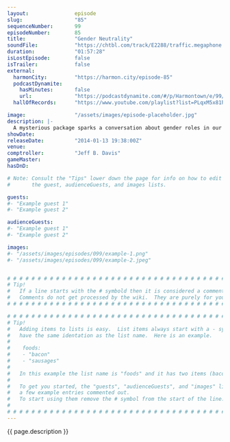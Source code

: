 ```yaml
---
layout:               episode
slug:                 "85"
sequenceNumber:       99
episodeNumber:        85
title:                "Gender Neutrality"
soundFile:            "https://chtbl.com/track/E2288/traffic.megaphone.fm/STA9620222690.mp3?updated=1555716356"
duration:             "01:57:28"
isLostEpisode:        false
isTrailer:            false
external:
  harmonCity:         "https://harmon.city/episode-85"
  podcastDynamite:
    hasMinutes:       false
    url:              "https://podcastdynamite.com/#/p/Harmontown/e/99/85"
  hallOfRecords:      "https://www.youtube.com/playlist?list=PLqxM5x81hNOYtSHUk7Pf0TuBUMc4nZkE7"

image:                "/assets/images/episode-placeholder.jpg"
description: |-
  A mysterious package sparks a conversation about gender roles in our society; and upon colonizing the moon, is it even possible to raise children gender neutral? Later, Jeff shares kind of a f****d up story.
showDate:             
releaseDate:          "2014-01-13 19:38:00Z"
venue:                
comptroller:          "Jeff B. Davis"
gameMaster:           
hasDnD:               

# Note: Consult the "Tips" lower down the page for info on how to edit
#       the guest, audienceGuests, and images lists.

guests:
#- "Example guest 1"
#- "Example guest 2"

audienceGuests:
#- "Example guest 1"
#- "Example guest 2"

images:
#- "/assets/images/episodes/099/example-1.png"
#- "/assets/images/episodes/099/example-2.jpeg"


# # # # # # # # # # # # # # # # # # # # # # # # # # # # # # # # # # # # # # # # # # # # #
# Tip!
#   If a line starts with the # symbold then it is considered a comment.
#   Comments do not get processed by the wiki.  They are purely for your information.
# # # # # # # # # # # # # # # # # # # # # # # # # # # # # # # # # # # # # # # # # # # # #

# # # # # # # # # # # # # # # # # # # # # # # # # # # # # # # # # # # # # # # # # # # # #
# Tip!
#   Adding items to lists is easy.  List items always start with a - symbol and have
#   have the same identation as the list name.  Here is an example.
#
#    foods:
#    - "bacon"
#    - "sausages"
#
#   In this example the list name is "foods" and it has two items (bacon, and sausages).
#
#   To get you started, the "guests", "audienceGuests", and "images" lists below have
#   a few example entries commented out.
#   To start using them remove the # symbol from the start of the line.
#
# # # # # # # # # # # # # # # # # # # # # # # # # # # # # # # # # # # # # # # # # # # # #
---
```


<!-- The episode description will be rendered here -->
{{ page.description }}

<!-- Add your content BELOW here -->
<!-- vvvvvvvvvvvvvvvvvvvvvvvvvvv -->




<!-- ^^^^^^^^^^^^^^^^^^^^^^^^^^^ -->
<!-- Add your content ABOVE here -->

<!-- The episode gallery will be rendered here -->